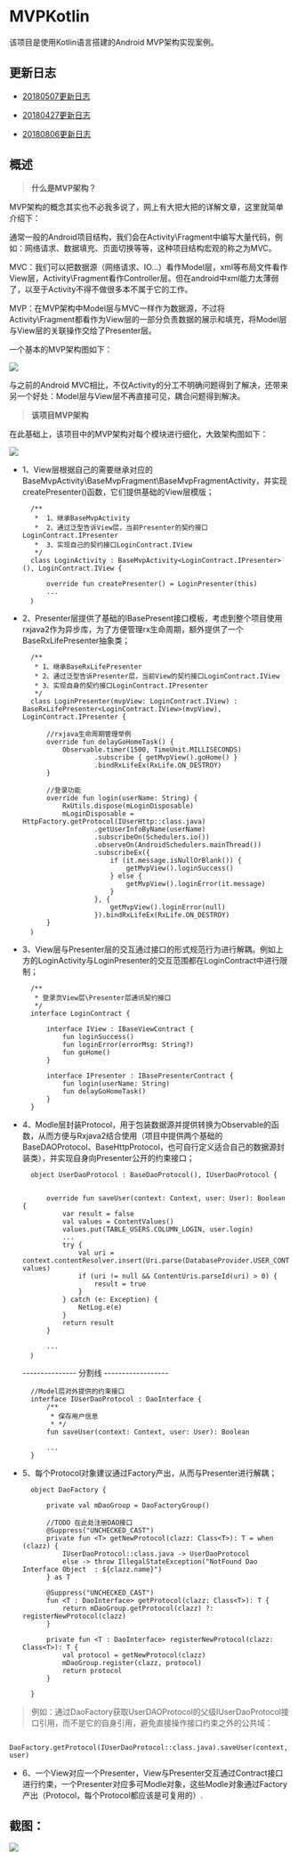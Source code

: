 # MVPKotlin

该项目是使用Kotlin语言搭建的Android MVP架构实现案例。

## 更新日志

* [20180507更新日志](./updatelog/20180507UpdateLog.md "20180507更新日志")

* [20180427更新日志](./updatelog/20180427UpdateLog.md "20180427更新日志")

* [20180806更新日志](./updatelog/20180806UpdateLog.md "20180806更新日志")


## 概述

>**什么是MVP架构？**

MVP架构的概念其实也不必我多说了，网上有大把大把的详解文章，这里就简单介绍下：

通常一般的Android项目结构，我们会在Activity\Fragment中编写大量代码，例如：网络请求、数据填充、页面切换等等，这种项目结构宏观的称之为MVC。

MVC：我们可以把数据源（网络请求、IO...）看作Model层，xml等布局文件看作View层，Activity\Fragment看作Controller层。但在android中xml能力太薄弱了，以至于Activity不得不做很多本不属于它的工作。

MVP：在MVP架构中Model层与MVC一样作为数据源，不过将Activity\Fragment都看作为View层的一部分负责数据的展示和填充，将Model层与View层的关联操作交给了Presenter层。

一个基本的MVP架构图如下：

![](https://i.imgur.com/08WQWqx.png)

与之前的Android MVC相比，不仅Activity的分工不明确问题得到了解决，还带来另一个好处：Model层与View层不再直接可见，耦合问题得到解决。

>**该项目MVP架构**

在此基础上，该项目中的MVP架构对每个模块进行细化，大致架构图如下：

![](https://i.imgur.com/3s4t67g.png)

* 1、View层根据自己的需要继承对应的BaseMvpActivity\BaseMvpFragment\BaseMvpFragmentActivity，并实现createPresenter()函数，它们提供基础的View层模版；
		
		/**
		 *  1、继承BaseMvpActivity
		 *  2、通过泛型告诉View层，当前Presenter的契约接口LoginContract.IPresenter
		 *  3、实现自己的契约接口LoginContract.IView
		 */
		class LoginActivity : BaseMvpActivity<LoginContract.IPresenter>(), LoginContract.IView {
		
		    override fun createPresenter() = LoginPresenter(this)
			...
		｝	


* 2、Presenter层提供了基础的IBasePresent接口模板，考虑到整个项目使用rxjava2作为异步库，为了方便管理rx生命周期，额外提供了一个BaseRxLifePresenter抽象类；
		
		/**
		 * 1、继承BaseRxLifePresenter
		 * 2、通过泛型告诉Presenter层，当前View的契约接口LoginContract.IView
		 * 3、实现自身的契约接口LoginContract.IPresenter
		 */
		class LoginPresenter(mvpView: LoginContract.IView) : BaseRxLifePresenter<LoginContract.IView>(mvpView), LoginContract.IPresenter {
			
			//rxjava生命周期管理举例
		    override fun delayGoHomeTask() {
		        Observable.timer(1500, TimeUnit.MILLISECONDS)
		                .subscribe { getMvpView().goHome() }
		                .bindRxLifeEx(RxLife.ON_DESTROY)
		    }
				
			//登录功能
		    override fun login(userName: String) {
		        RxUtils.dispose(mLoginDisposable)
		        mLoginDisposable = HttpFactory.getProtocol(IUserHttp::class.java)
						.getUserInfoByName(userName)
		                .subscribeOn(Schedulers.io())
		                .observeOn(AndroidSchedulers.mainThread())
		                .subscribeEx({
		                    if (it.message.isNullOrBlank()) {
		                        getMvpView().loginSuccess()
		                    } else {
		                        getMvpView().loginError(it.message)
		                    }
		                }, {
		                    getMvpView().loginError(null)
		                }).bindRxLifeEx(RxLife.ON_DESTROY)
		    }
		｝

* 3、View层与Presenter层的交互通过接口的形式规范行为进行解耦。例如上方的LoginActivity与LoginPresenter的交互范围都在LoginContract中进行限制；

		/**
		 * 登录页View层\Presenter层通讯契约接口
		 */
		interface LoginContract {
		
		    interface IView : IBaseViewContract {
		        fun loginSuccess()
		        fun loginError(errorMsg: String?)
		        fun goHome()
		    }
		
		    interface IPresenter : IBasePresenterContract {
		        fun login(userName: String)
		        fun delayGoHomeTask()
		    }
		}


* 4、Modle层封装Protocol，用于包装数据源并提供转换为Observable的函数，从而方便与Rxjava2结合使用（项目中提供两个基础的BaseDAOProtocol、BaseHttpProtocol，也可自行定义适合自己的数据源封装类），并实现自身向Presenter公开的约束接口；

		object UserDaoProtocol : BaseDaoProtocol(), IUserDaoProtocol {
		
		
		    override fun saveUser(context: Context, user: User): Boolean {
		        var result = false
		        val values = ContentValues()
		        values.put(TABLE_USERS.COLUMN_LOGIN, user.login)
		        ...
		        try {
		            val uri = context.contentResolver.insert(Uri.parse(DatabaseProvider.USER_CONTENT_URI), values)
		            if (uri != null && ContentUris.parseId(uri) > 0) {
		                result = true
		            }
		        } catch (e: Exception) {
		            NetLog.e(e)
		        }
		        return result
		    }
			
			...
		｝

	--------------- 分割线 ------------------
		
		//Model层对外提供的约束接口
		interface IUserDaoProtocol : DaoInterface {
		    /**
		     * 保存用户信息
		     * */
		    fun saveUser(context: Context, user: User): Boolean

			...
		}

* 5、每个Protocol对象建议通过Factory产出，从而与Presenter进行解耦；

		object DaoFactory {
		
		    private val mDaoGroup = DaoFactoryGroup()
		
		    //TODO 在此处注册DAO接口
		    @Suppress("UNCHECKED_CAST")
		    private fun <T> getNewProtocol(clazz: Class<T>): T = when (clazz) {
		        IUserDaoProtocol::class.java -> UserDaoProtocol
		        else -> throw IllegalStateException("NotFound Dao Interface Object  : ${clazz.name}")
		    } as T
		
		    @Suppress("UNCHECKED_CAST")
		    fun <T : DaoInterface> getProtocol(clazz: Class<T>): T {
		        return mDaoGroup.getProtocol(clazz) ?: registerNewProtocol(clazz)
		    }
		
		    private fun <T : DaoInterface> registerNewProtocol(clazz: Class<T>): T {
		        val protocol = getNewProtocol(clazz)
		        mDaoGroup.register(clazz, protocol)
		        return protocol
		    }
		
		}

> 例如：通过DaoFactory获取UserDAOProtocol的父级IUserDaoProtocol接口引用，而不是它的自身引用，避免直接操作接口约束之外的公共域：

	   DaoFactory.getProtocol(IUserDaoProtocol::class.java).saveUser(context, user)
		


* 6、一个View对应一个Presenter，View与Presenter交互通过Contract接口进行约束，一个Presenter对应多可Modle对象，这些Modle对象通过Factory产出（Protocol，每个Protocol都应该是可复用的）.


## 截图：

![](/gif/anim.gif)
